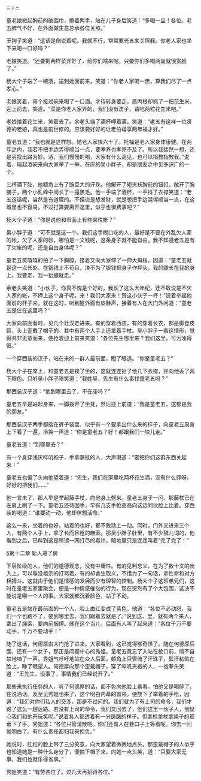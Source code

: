     三十二 

   童老娘掀起胸前的破围巾，擦着两手，站在儿子身后笑道：“多喝一盅！各位。老五脾气不好，在外面做生意总承各位关照。”

   王狗子笑道：“这话是倒说着呢。我就不行，常常要光五来关照我。你老人家也坐下来喝一口好吗？”

   老娘笑道。“还要把两样菜弄好了，给你们端来呢。只要你们多喝两盅就很赏脸了。”

   杨大个子端了一碗酒，送到她面前来，笑道：“你老人家喝一盅，算我们尽了一点孝心。”

   老娘笑着，真个接过碗来喝了一口酒。才待转身要走，高丙根却抓了一把花生米，迎上前去，笑道。“菜是你老人家弄的，我们没有法子，请吃两粒花生米吧。”

   老娘接着花生米，笑着去了。余老头端了酒杯呷着酒，笑道：“老五有这样一位贤德的老娘，真也是前世修的。应该要好好的让老伯母享两年福才好。”

   童老五道：“我也就是这样想。她老人家快六十了。托福是老人家身体康健。在两年之内，我若不把手边弄得顺当一点，要孝养也孝养不及了。所以我猛然一想，还是另找出路为妙。酒，我们慢慢的喝，大家有什么高见，也可以指教指教我。”说着，端起酒碗来向大家举了一举。在座的吴小胖子，却是朋友之中见多识广的一个。

   三杯酒下肚，他额角上有了豌豆大的汗珠。他解开了短夹袄胸前的钮扣，敞开了胸脯子，两个小乳峰中间长了一撮黑毛。他一手端了酒杯，一手抖了衣襟笑道：“老五这话呢，当然是有道理的。不但说是想发财，就是想把手边混得顺当一点，在这城里也不容易。不过打算要离开这里，似乎也很费事吧？”

   杨大个子道：“你是说他和市面上有些来往帐？”

   吴小胖子道：“可不就是这一个。我们这手糊口吃的人，最好是不要在外乱欠人家的帐，欠了人家的帐，哪怕是一文钱呢，这条身子就不能自由。我不知道老五是有了欠帐的呢，还是自由身体呢？”

   童老五笑嘻嘻的拍了一下胸膛，接着又向大家伸了一伸大拇指，因道：“童老五就是这一点长处，在银钱上不苟且，决不为了银钱把身子作押头。我的腿长在我的身上。我要走，我一抬腿就走。”

   余老头笑道：“小伙子，你真不愧是个好的，我长了这么大年纪，还不敢说是不欠人家的帐，不押上这个身子呢。来！我们大家来！贺这小伙子一杯！”说着举起他面前的杯子来。就在这时，听到屋外面有皮鞋声，接着有人在大门外问道：“童老五是住在这里吗？”

   大家向前面看时，见几个壮汉走进来。有的穿着西装，有的穿着长农，都是脚登皮鞋，头上歪戴了帽子的。其中有两个人手上还拿着手杖。吴小胖子一看这情形，觉得并非无意而来，便抢着迎上前来笑道：“各位先生哪里来？我们这里，可污浊得很。”

   一个穿西装的汉子，站在来的一群人最前面，瞪了眼道。“你是童老五？”

   杨大个子在席上，和童老五是挨了坐的，这就连连扯了他几下衣襟，并向他丢了两下眼色。只听吴小胖子陪笑道：“我姓吴，先生有什么事找童老五吗？”

   那西装汉子道：“他到哪里去了，不在座吗？”

   童老五早是站起身来，一脚拨开了坐凳，然后迎上前道：“我是童老五，这都是我的朋友。”

   那西装汉子两手都揣在裤子袋里，似乎有一个要拿出什么来的样子，向童老五周身上下看了一遍，冷笑一声道：“你是童老五？好！都跟我们一块儿走。”

   童老五道：“到哪里去？”

   有一个身穿浅灰哔叽袍子，手拿藤杖的人，大声喝道：“要把你们这群东西关起来！”

   童老五也偏了头向他望着道：“先生，我们在家里吃两杯花生酒，没有什么罪呀。好好的把我们……”

   他一言未了，那人早是举起藤手杖，向他身上劈来。童老五身子一闪，那藤杖已在左肩上刷了一下。童老五还待回手，早有几支手枪高高向这边同伙脸上比着。穿西装的喝道：“谁要动一动，他却休想活命。”

   这么一来，坐着的也好，站着的也好，都不敢动上一动。同时，门外又进来三个人，有两个人手上，拿了长而且粗的麻索。那吴小胖子肚里，有不少鼓儿词的，他看到之后，已料到这是所谓一网打尽的毒计，暗地里只是连连叫着“完了完了！”

   §第十二章 新人进了房

   下层阶级的人，他们的道德观念，没有中庸性。有的见利忘义，在为了数十文的出入上，可以辱没祖宗的打骂着。有的却舍生取义，不惜为了一句话，拿性命和对方相搏斗。这就由于他们是情感的发展而少有理智的控制。杨大个子这班弟兄们，这时在童老五家里聚会，便是一种情感催动的行为。现在突然有了个大包围，这决不能说是哪一个人的事。大家就都沉着脸色，站了不动。

   童老五是站在最前面的一个人，脸上由红变成了紫色，他道：“各位不必动怒，我们一个也跑不了，要到哪里去，我们跟着去就是了。”说到这、里，就有两个来人，拿出了绳索，要向前捆缚。就在这个当儿，后面有人叫了起来道：“各位千万不要动手，千万不要动手！”

   随了这话，何德厚由大门抢了进来。大家看到，这已觉得够奇怪了。随在何德厚后面，还有一个女子，那正是问题中心的秀姐。童老五竟忘了入站在枪口前，情不自禁地咦了一声。秀姐气吁吁地站在众人后面，额角上只管流了汗珠子，鬓汗粘贴在脸上，睁了眼望人。何德厚向那个歪戴帽子，穿了哔叽夹袍的人，一抱拳头笑道：“王先生，没事了，事情我们已经说开了。”

   那些来执行任务的人，听了何德厚的话，都不免向他脸上看看，怕他又是喝醉了，在说酒话。及至见秀姐也来了，这个明白内幕的首领，便放下了举着的手枪，因道：“我们对你们私人的交涉，那是不过问的。我们就为了有上司的命令，我们才跑了这么一趟远路。若没有上司的命令，我们又回去了，他们这里一伙子人，倒疑心我们和他开玩笑呢。”说着各人都透着有一分踌躇的样子。但拿枪拿杖拿绳子的都垂下了手。秀姐道：“各位只管请散吧。你们还有人在巷口子上等着呢。你去一问就明白了。有什么责任都归我来担负。”

   她说时，红红的脸上带了三分笑意，向大家望着微微地点头。那歪戴帽子的人似乎也知道她是一种什么身分了，便摘下帽子来，向她一点头笑，道：“只要大家无事，我们也就乐得省事。”

   秀姐笑道：“有劳各位了。过几天再招待各位。”

